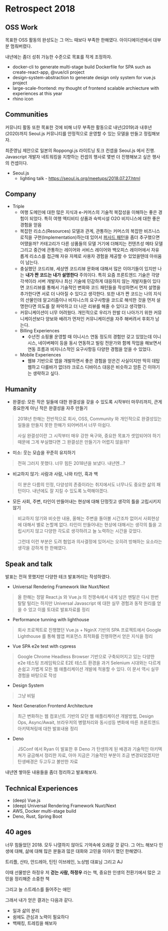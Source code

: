 # Retrospect 2018

## OSS Work

목표한 OSS 활동의 완성도는 그 어느 때보다 부족한 한해였다. 아이디에이션에서 대부분 멈춰버렸다.

내년에는 좀더 성취 가능한 수준으로 목표를 작게 조정하자.

* docker-cli to generate multi-stage build Dockerfile for SPA such as create-react-app, @vue/cli project
* design-system-abstraction to generate design only system for vue.js project
* large-scale-frontend: my thought of frontend scalable archiecture with experiences at this year
* rhino icon

## Communities

커뮤니티 활동 또한 목표한 것에 비해 너무 부족한 활동으로 내년(2019)과 내후년(2020)까지 Seoul.js 커뮤니티를 안정적으로 운영할 수 있는 모델을 만들고 정립해보자.

최준영님 제안으로 일본의 Roppongi.js 라이트닝 토크 컨셉을 Seoul.js 에서 진행. Javascript 개발자 네트워킹을 지향하는 컨셉의 행사로 몇번 더 진행해보고 싶은 행사의 컨셉이다.

* Seoul.js
  * lighting talk - https://seoul.js.org/meetups/2018.07.27.html

## Company

* Triple
  * 여행 도메인에 대한 많은 지식과 e-커머스의 기술적 복잡성을 이해하는 좋은 경험이 되었다. 특히 여행 엑티비티 상품과 숙박시설 O2O 비지니스에 대한 좋은 경험을 얻음
  * 복잡한 리소스(Resources) 모델과 관계, 관통하는 커머스의 복잡한 비즈니스 로직을 구현(Implementation)하는데 있어서 [퍼사드 패턴](https://ko.wikipedia.org/wiki/%ED%8D%BC%EC%82%AC%EB%93%9C_%ED%8C%A8%ED%84%B4)을 좀더 추구했으면 어땠을까? 카테고리가 다른 상품들의 모델 거기에 더해지는 컨텐츠성 메타 모델 그리고 중간에 관통하는 레이어와 서비스 레이어와 백오피스 레이어에서 자유롭게 리소스를 접근해 자유 자제로 사용자 경험을 제공할 수 있었을텐데 아쉬움이 남는다.
  * 충실했던 코드리뷰, 세상엔 코드리뷰 문화에 대해서 많은 이야기들이 있지만 나는 **내가 짠 코드는 내가 설명한다** 주의이다. 특히 요즘 프론트엔드 기술은 각양각색이라 서버 개발자나 최신 기술에 민감하게 대응하지 않는 개발자들이 있다면 코드리뷰를 통해서 기술적인 변화와 코드 패턴들을 작성하면서 먼저 설명을 추가한다면 서로 더 나아질 수 있다고 생각한다. 또한 내가 짠 코드는 나의 지식의 산물인데 알고리즘이나 비지니스의 요구사항을 코드로 해석한 것을 먼저 설명한다면 의도를 잘 파악하고 더 나은 리뷰를 해줄 수 있다고 생각했다.
  * 커뮤니케이션이 너무 어려웠다. 개인적으로 우리가 한발 더 나아가기 위한 커뮤니케이션보다 양보와 배려가 먼저인 커뮤니케이션을 자주 해버려서 후회가 남는다.
  * Billing Experiences
    * 수년전 쇼핑몰 운영할 때 이니시스 연동 정도의 경험만 갖고 있었는데 이니시스, 네이버페이 등을 동시 연동하고 빌링 전문가와 함께 작업을 해보면서 연동 흐름과 비지니스적인 요구사항등 다양한 경험을 얻을 수 있었다.
  * Mobile Experiences
    * 웹뷰 기반으로 앱을 개발하면서 좋은 경험을 얻은건 사실이지만 딱히 데탑 웹하고 다를바가 없더라 크로스 디바이스 대응은 비슷하고 암튼 긴 이야기는 생략하고 싶다.

## Humanity

* 완결성: 모든 작은 일들에 대한 완결성을 갖을 수 있도록 시작부터 마무리까지, 큰게 중요한게 아닌 작은 완결성을 자주 만들기
> 2018년 한해는 전반적으로 회사, OSS, Community 와 개인적으로 완결성있는 일들을 만들지 못한 한해가 되어버려서 너무 아쉽다.
>
> 사실 완결성이란 그 시작부터 매우 강한 욕구와, 중요한 목표가 셋업되어야 하기 때문에 그게 부실했다면 그 완결성은 만들기가 어렵지 않을까?
* 미소: 웃는 모습을 꾸준히 유지하기
> 전혀 그러지 못했다. 너무 힘든 2018년을 보냈다. 내년엔...?
* 비교하지 않기: 사람과 사람, 나와 타인, 흑과 백
> 이 분은 다름의 인정, 다양성의 존중이라는 취지에서도 너무나도 중요한 삶의 패턴이다. 내년에도 잘 지킬 수 있도록 노력해야겠다.
* 모든 사회, 주변, 타인이 만들어내는 현상에 대해 단정짓고 생각의 틀을 고립시키지 않기
> 비교하지 않기와 비슷한 내용, 올해는 주변을 돌아볼 시간조차 없어서 사회현상에 대해서 별로 논할께 없다.
> 타인이 만들어내는 현상에 대해서는 생각의 틀을 고립시키지 않고 다양한 각도로 생각하려고 늘 노력하는 시간을 갖었다.
>
> 그런데 이런 부분은 도려 협업과 의사결정에 있어서는 오히려 방해하는 요소라는 생각을 강하게 한 한해였다.

## Speak and talk

발표는 전혀 못했지만 다양한 테크 발표꺼리는 작성하였다.

* Universal Rendering Framework like Nuxt/Next
> 올 한해는 정말 React.js 와 Vue.js 의 전쟁속에서 내게 남은 멘탈은 다시 한번 탈탈 털리는 하지만 Universal Javascript 에 대한 실무 경험과 동작 원리를 얻을 수 었고 이를 토대로 발표자료를 정리
* Performance tunning with lighthouse
> 회사 프로젝트로 진행했던 Vue.js + NginX 기반의 SPA 프로젝트에서 Google Lighthouse 를 통해 웹앱 퍼포먼스 최적화를 진행하면서 얻은 지식을 정리
* Vue SPA e2e test with cypress
> Google Chrome Headless Browser 기반으로 구축되어지고 있는 다양한 e2e 테스팅 프레임웍으로 E2E 테스트 환경을 과거 Selenium 시대와는 다르게 손쉽고 가볍게 모든 웹 애플리케이션 개발에 적용할 수 있다. 이 문서 역시 실무 경험을 바탕으로 작성
* Design System
> 그냥 비밀
* Next Generation Frontend Architecture
> 최근 변화하는 웹 컴포넌트 기반의 모던 웹 애플리케이션 개발방법, Design Ops, Async/Await, 브라우저의 병렬처리와 동시성등 변화에 따른 프론트엔드 아키텍쳐링에 대한 발표내용 정리
* Deno
> JSConf 에서 Ryan 이 발표한 후 Deno 가 탄생하게 된 배경과 기술적인 아키텍쳐가 궁금해서 정리한 자료, 아마 지금은 기술적인 부분이 조금 변경되었겠지만 탄생배경은 두고두고 볼만한 자료

내년엔 쌓아둔 내용들을 좀더 정리하고 발표해보자.

## Technical Experiences

* (deep) Vue.js
* (deep) Universal Rendering Framework Nuxt/Next
* AWS, Docker multi-stage build
* Deno, Rust, Spring Boot

## 40 ages

너무 힘들었던 2018.
모두 나열하지 않아도 기억속에 오래갈 것 같다.
그 어느 해보다 인생에 대해, 삶에 대해 많은 분들과 많은 대화와 고민을 이야기 했던 한해였다.

트리플, 산타, 안드레아, 틴틴
이브레인, 노상범 대표님
그리고 AJ

이때 선물받은 하정우 저 **걷는 사람, 하정우** 라는 책, 중요한 인생의 전환기에서 많은 고민을 정리해준 소중한 책

그리고 늘 스트레스를 들어주는 애인

그래서 내가 얻은 결과는 다음과 같다.

* 일과 삶의 분리
* 쉼에도 관심과 노력이 필요하다
* 백패킹, 트레킹을 해보자